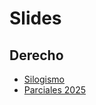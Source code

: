 # Slides

## Derecho

- [Silogismo](./slides/unidad4/silogismo.html)
- [Parciales 2025](./slides/parciales/parcial-primer-2025.html)
